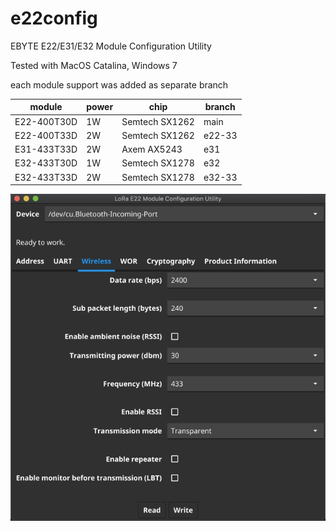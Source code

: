 # e22config
EBYTE E22/E31/E32 Module Configuration Utility

Tested with MacOS Catalina, Windows 7

each module support was added as separate branch

module | power | chip | branch
------------ | ------------ | ------------- | -------------
E22-400T30D | 1W | Semtech SX1262 | main
E22-400T33D | 2W | Semtech SX1262 | e22-33
E31-433T33D | 2W | Axem AX5243 | e31
E32-433T30D | 1W | Semtech SX1278 | e32
E32-433T33D | 2W | Semtech SX1278 | e32-33

<img src="preview.jpg" alt="Preview (MacOS)"/>
